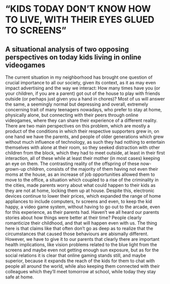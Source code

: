 # “KIDS TODAY DON’T KNOW HOW TO LIVE, WITH THEIR EYES GLUED TO SCREENS”
## A situational analysis of two opposing perspectives on today kids living in online videogames

The current situation in my neighborhood has brought one question of crucial importance to all our society, given its context, as it as may even impact advertising and the way we interact: How many times have you (or your children, if you are a parent) got out of the house to play with friends outside (or perhaps just given you a hand in chores)? Most of us will answer the same, a seemingly normal but depressing and overall, extremely concerning trait of many teenagers nowadays, who prefer to stay at home, physically alone, but connecting with their peers through online videogames, where they can share their experience of a different reality.
There are two main perspectives on this problem, which are mostly a product of the conditions in which their respective supporters grew in, on one hand we have the parents, and people of older generations which grew without much influence of technology, as such they had nothing to entertain themselves with alone at their room, so they seeked distraction with other children from the block, which they had to meet outside, at least in their first interaction, all of these while at least their mother (in most cases) keeping an eye on them.
The contrasting reality of the offspring of these now-grown-up children, consists of the majority of them having not even their moms at the house, as an increase of job opportunities allowed them to move to the office, a situation which coupled to a rise of the criminality in the cities, made parents worry about what could happen to their kids as they are not at home, locking them up at house. Despite this, electronic devices continue to lower their prices, which expanded the range of home appliances to include computers, tv screens and even, to keep the kid happy, a video game system, without having to go out to the arcade, even for this experience, as their parents had.
Haven’t we all heard our parents stories about how things were better at their time? People clearly romanticize their childhood, and that will happen even with us. The thing here is that claims like that often don’t go as deep as to realize that the circumstances that caused those behaviours are abismally different. However, we have to give it to our parents that clearly there are important health implications, like vision problems related to the blue light from the screens and maybe even not getting enough sun exposure, but as for the social relations it is clear that online gaming stands still, and maybe superior, because it expands the reach of the kids for them to chat with people all around the world, while also keeping them connected with their colleagues which they’ll meet tomorrow at school, while today they stay safe at home.
